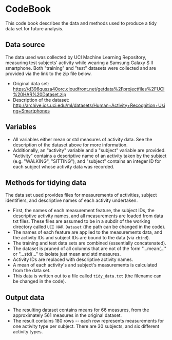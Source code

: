 # CodeBook

This code book describes the data and methods used to produce a tidy data set for future analysis.

## Data source
The data used was collected by UCI Machine Learning Repository, measuring test subjects' activity while wearing a Samsung Galaxy S II smartphone. Both "training" and "test" datasets were collected and are provided via the link to the zip file below.
* Original data set: https://d396qusza40orc.cloudfront.net/getdata%2Fprojectfiles%2FUCI%20HAR%20Dataset.zip
* Description of the dataset: http://archive.ics.uci.edu/ml/datasets/Human+Activity+Recognition+Using+Smartphones

## Variables
* All variables either mean or std measures of activity data. See the description of the dataset above for more information.
* Additionally, an "activity" variable and a "subject" variable are provided. "Activity" contains a descriptive name of an activity taken by the subject (e.g. "WALKING", "SITTING"), and "subject" contains an integer ID for each subject whose activity data was recorded.

## Methods for tidying data
The data set used provides files for measurements of activities, subject identifiers, and descriptive names of each activity undertaken.
* First, the names of each measurement feature, the subject IDs, the descriptive activity names, and all measurements are loaded from data txt files. These files are assumed to be in a subdir of the working directory called `UCI HAR Dataset` (the path can be changed in the code).
* The names of each feature are applied to the measurements data, and the activity IDs and subject IDs are bound to the data (via `cbind`).
* The training and test data sets are combined (essentially concatenated).
* The dataset is pruned of all columns that are not of the form "...mean(..." or "...std(..." to isolate just mean and std measures.
* Activity IDs are replaced with descriptive activity names.
* A mean of each activity's and subject's measurements is calculated from the data set.
* This data is written out to a file called `tidy_data.txt` (the filename can be changed in the code).

## Output data
* The resulting dataset contains means for 66 measures, from the approximately 561 measures in the original dataset.
* The result contains 180 rows -- each row represents measurements for one activity type per subject. There are 30 subjects, and six different activity types.
